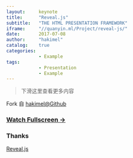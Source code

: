 ```yaml
---
layout:     keynote
title:      "Reveal.js"
subtitle:   "THE HTML PRESENTATION FRAMEWORK"
iframe:     "//quanyin.ml/Project/reveal-js/"
date:       2017-07-08
author:     "hakimel"
catalog:    true
categories:  
            - Example
tags:
            - Presentation
            - Example
---
```



> 下滑这里查看更多内容

Fork 自 [hakimel@Github](https://github.com/hakimel/reveal-js)


### [Watch Fullscreen →](https://qytang326.github.io/Project/reveal-js/)

<div class="visible-md visible-lg">
<!--
<img src="//qytang326.github.io/js-module-7day/attach/qrcode.png" width="350"/>
<small class="img-hint">你也可以通过扫描二维码在手机上观看</small>
-->
</div>


### Thanks

[Reveal.js](http://lab.hakim.se/reveal-js)